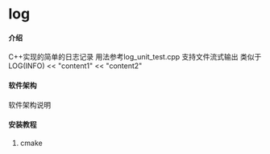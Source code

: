 # log

#### 介绍
C++实现的简单的日志记录 用法参考log_unit_test.cpp
支持文件流式输出 类似于 LOG(INFO) << "content1" << "content2"
#### 软件架构
软件架构说明


#### 安装教程

1.  cmake
